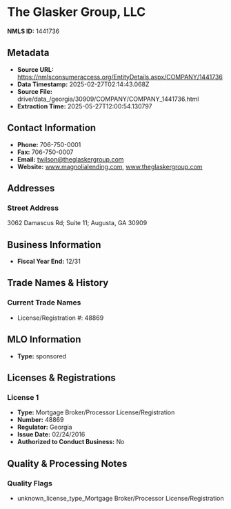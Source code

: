 # The Glasker Group, LLC

**NMLS ID:** 1441736

## Metadata
- **Source URL:** https://nmlsconsumeraccess.org/EntityDetails.aspx/COMPANY/1441736
- **Data Timestamp:** 2025-02-27T02:14:43.068Z
- **Source File:** drive/data_/georgia/30909/COMPANY/COMPANY_1441736.html
- **Extraction Time:** 2025-05-27T12:00:54.130797

## Contact Information
- **Phone:** 706-750-0001
- **Fax:** 706-750-0007
- **Email:** twilson@theglaskergroup.com
- **Website:** www.magnolialending.com, www.theglaskergroup.com

## Addresses
### Street Address
3062 Damascus Rd; Suite 11; Augusta, GA 30909

## Business Information
- **Fiscal Year End:** 12/31

## Trade Names & History
### Current Trade Names
- License/Registration #: 48869

## MLO Information
- **Type:** sponsored

## Licenses & Registrations

### License 1
- **Type:** Mortgage Broker/Processor License/Registration
- **Number:** 48869
- **Regulator:** Georgia
- **Issue Date:** 02/24/2016
- **Authorized to Conduct Business:** No

## Quality & Processing Notes
### Quality Flags
- unknown_license_type_Mortgage Broker/Processor License/Registration
